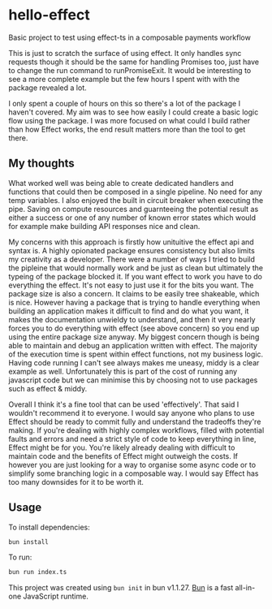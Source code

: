 # hello-effect
Basic project to test using effect-ts in a composable payments workflow

This is just to scratch the surface of using effect. It only handles 
sync requests though it should be the same for handling Promises too,
just have to change the run command to runPromiseExit. It would be
interesting to see a more complete example but the few hours I spent with
with the package revealed a lot.

I only spent a couple of hours on this so there's a lot of the package
I haven't covered. My aim was to see how easily I could create a basic
logic flow using the package. I was more focused on what could I build
rather than how Effect works, the end result matters more than the tool
to get there.


## My thoughts

What worked well was being able to create dedicated handlers and
functions that could then be composed in a single pipeline. No need for
any temp variables.
I also enjoyed the built in circuit breaker when executing the pipe.
Saving on compute resources and guarnteeing the potential result as
either a success or one of any number of known error states which would
for example make building API responses nice and clean.

My concerns with this approach is firstly how unituitive the effect api
and syntax is. A highly opionated package ensures consistency but also
limits my creativity as a developer. There were a number of ways I tried
to build the pipleine that would normally work and be just as clean but
ultimately the typeing of the package blocked it. If you want effect to
work you have to do everything the effect. It's not easy to just use it
for the bits you want.
The package size is also a concern. It claims to be easily tree
shakeable, which is nice. However having a package that is trying to handle
everything when building an application makes it difficult to find and
do what you want, it makes the documentation unwieldy to understand, and
then it very nearly forces you to do everything with effect (see above
concern) so you end up using the entire package size anyway.
My biggest concern though is being able to maintain and debug an
application written with effect. The majority of the execution time is
spent within effect functions, not my business logic. Having code
running I can't see always makes me uneasy, middy is a clear example as
well. Unfortunately this is part of the cost of running any javascript
code but we can minimise this by choosing not to use packages such as
effect & middy.

Overall I think it's a fine tool that can be used 'effectively'. That said
I wouldn't recommend it to everyone. I would say anyone who plans to use
Effect should be ready to commit fully and understand the tradeoffs they're
making. If you're dealing with highly complex workflows, filled with potential
faults and errors and need a strict style of code to keep everything in line,
Effect might be for you. You're likely already dealing with difficult to
maintain code and the benefits of Effect might outweigh the costs.
If however you are just looking for a way to organise some async code or to
simplify some branching logic in a composable way. I would say Effect has
too many downsides for it to be worth it.

## Usage
To install dependencies:

```bash
bun install
```

To run:

```bash
bun run index.ts
```

This project was created using `bun init` in bun v1.1.27. [Bun](https://bun.sh) is a fast all-in-one JavaScript runtime.
